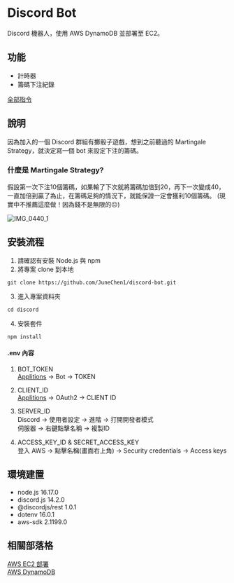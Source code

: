 # Discord Bot
Discord 機器人，使用 AWS DynamoDB 並部署至 EC2。 

## 功能
+ 計時器
+ 籌碼下注紀錄 

[全部指令](https://hackmd.io/@RG9cKZ2IS4C8Z69gXipgAA/rkv2nNDyj)

## 說明
因為加入的一個 Discord 群組有擲骰子遊戲，想到之前聽過的 Martingale Strategy，就決定寫一個 bot 來設定下注的籌碼。

### 什麼是 Martingale Strategy?
假設第一次下注10個籌碼，如果輸了下次就將籌碼加倍到20，再下一次變成40，一直加倍到贏了為止，在籌碼足夠的情況下，就能保證一定會獲利10個籌碼。  (現實中不推薦這麼做！因為錢不是無限的:neutral_face:)
  
![IMG_0440_1](https://user-images.githubusercontent.com/103798145/185778920-ae3cdd79-221e-470b-902f-c64c9575f214.jpg)


## 安裝流程
1. 請確認有安裝 Node.js 與 npm
2. 將專案 clone 到本地
```
git clone https://github.com/JuneChen1/discord-bot.git
```
3. 進入專案資料夾
```
cd discord
```
4. 安裝套件
```
npm install
```
#### .env 內容
1. BOT_TOKEN  
[Applitions](https://discord.com/developers/applications) -> Bot -> TOKEN

2. CLIENT_ID  
[Applitions](https://discord.com/developers/applications) -> OAuth2 -> CLIENT ID

3. SERVER_ID  
Discord -> 使用者設定 -> 進階 -> 打開開發者模式  
伺服器 -> 右鍵點擊名稱 -> 複製ID

4. ACCESS_KEY_ID & SECRET_ACCESS_KEY  
登入 AWS -> 點擊名稱(畫面右上角) -> Security credentials -> Access keys

## 環境建置
+ node.js 16.17.0
+ discord.js 14.2.0
+ @discordjs/rest 1.0.1
+ dotenv 16.0.1
+ aws-sdk 2.1199.0

## 相關部落格
[AWS EC2 部署](https://medium.com/@juneee/%E7%AD%86%E8%A8%98-discord-bot-%E9%83%A8%E7%BD%B2%E8%87%B3-aws-ec2-f51eb238e2f5)  
[AWS DynamoDB](https://medium.com/@juneee/node-js-%E6%93%8D%E4%BD%9C-aws-dynamodb-2a74de8deb4d)
